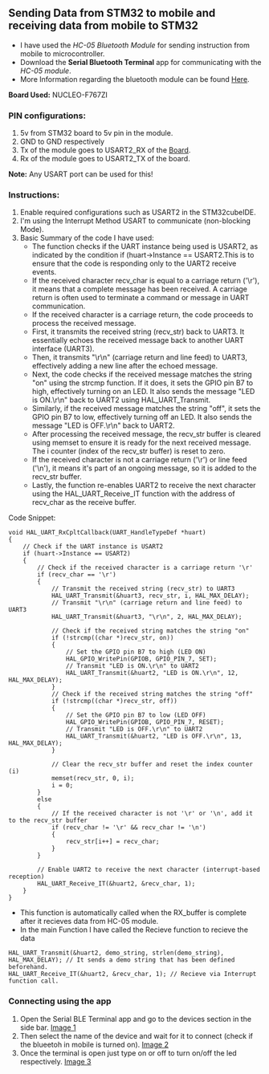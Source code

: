 ## Sending Data from STM32 to mobile and receiving data from mobile to STM32
- I have used the *HC-05 Bluetooth Module* for sending instruction from mobile to microcontroller.
- Download the **Serial Bluetooth Terminal** app for communicating with the *HC-05 module*.
- More Information regarding the bluetooth module can be found [Here](https://techzeero.com/sensors-modules/bluetooth-module-hc-05/).

**Board Used:** NUCLEO-F767ZI


### PIN configurations:
1. 5v from STM32 board to 5v pin in the module.
2. GND to GND respectively
3. Tx of the module goes to USART2_RX of the [Board](https://os.mbed.com/platforms/ST-Nucleo-F767ZI/).
4. Rx of the module goes to USART2_TX of the board.

**Note:** Any USART port can be used for this!

### Instructions:
1. Enable required configurations such as USART2 in the STM32cubeIDE.
2. I'm using the Interrupt Method USART to communicate (non-blocking Mode).
3. Basic Summary of the code I have used:
    - The function checks if the UART instance being used is USART2, as indicated by the condition if (huart->Instance == USART2.This is to ensure that the code is responding only to the UART2 receive events.
    - If the received character recv_char is equal to a carriage return ('\r'), it means that a complete message has been received. A carriage return is often used to terminate a command or message in UART communication.
    - If the received character is a carriage return, the code proceeds to process the received message.
    - First, it transmits the received string (recv_str) back to UART3. It essentially echoes the received message back to another UART interface (UART3).
    - Then, it transmits "\r\n" (carriage return and line feed) to UART3, effectively adding a new line after the echoed message.
    - Next, the code checks if the received message matches the string "on" using the strcmp function. If it does, it sets the GPIO pin B7 to high, effectively turning on an LED. It also sends the message "LED is ON.\r\n" back to UART2 using HAL_UART_Transmit.
    - Similarly, if the received message matches the string "off", it sets the GPIO pin B7 to low, effectively turning off an LED. It also sends the message "LED is OFF.\r\n" back to UART2.
    - After processing the received message, the recv_str buffer is cleared using memset to ensure it is ready for the next received message. The i counter (index of the recv_str buffer) is reset to zero.
    - If the received character is not a carriage return ('\r') or line feed ('\n'), it means it's part of an ongoing message, so it is added to the recv_str buffer.
    - Lastly, the function re-enables UART2 to receive the next character using the HAL_UART_Receive_IT function with the address of recv_char as the receive buffer.

Code Snippet:
```
void HAL_UART_RxCpltCallback(UART_HandleTypeDef *huart)
{
    // Check if the UART instance is USART2
    if (huart->Instance == USART2)
    {
        // Check if the received character is a carriage return '\r'
        if (recv_char == '\r')
        {
            // Transmit the received string (recv_str) to UART3
            HAL_UART_Transmit(&huart3, recv_str, i, HAL_MAX_DELAY);
            // Transmit "\r\n" (carriage return and line feed) to UART3
            HAL_UART_Transmit(&huart3, "\r\n", 2, HAL_MAX_DELAY);

            // Check if the received string matches the string "on"
            if (!strcmp((char *)recv_str, on))
            {
                // Set the GPIO pin B7 to high (LED ON)
                HAL_GPIO_WritePin(GPIOB, GPIO_PIN_7, SET);
                // Transmit "LED is ON.\r\n" to UART2
                HAL_UART_Transmit(&huart2, "LED is ON.\r\n", 12, HAL_MAX_DELAY);
            }
            // Check if the received string matches the string "off"
            if (!strcmp((char *)recv_str, off))
            {
                // Set the GPIO pin B7 to low (LED OFF)
                HAL_GPIO_WritePin(GPIOB, GPIO_PIN_7, RESET);
                // Transmit "LED is OFF.\r\n" to UART2
                HAL_UART_Transmit(&huart2, "LED is OFF.\r\n", 13, HAL_MAX_DELAY);
            }

            // Clear the recv_str buffer and reset the index counter (i)
            memset(recv_str, 0, i);
            i = 0;
        }
        else
        {
            // If the received character is not '\r' or '\n', add it to the recv_str buffer
            if (recv_char != '\r' && recv_char != '\n')
            {
                recv_str[i++] = recv_char;
            }
        }

        // Enable UART2 to receive the next character (interrupt-based reception)
        HAL_UART_Receive_IT(&huart2, &recv_char, 1);
    }
}
```
- This function is automatically called when the RX_buffer is complete after it recieves data from HC-05 module.
- In the main Function I have called the Recieve function to recieve the data
```
HAL_UART_Transmit(&huart2, demo_string, strlen(demo_string), HAL_MAX_DELAY); // It sends a demo string that has been defined beforehand.
HAL_UART_Receive_IT(&huart2, &recv_char, 1); // Recieve via Interrupt function call.

```

### Connecting using the app
1. Open the Serial BLE Terminal app and go to the devices section in the side bar.
[Image 1](../Assets/ble_1.jpg)
2. Then select the name  of the device and wait for it to connect (check if the blueetoh in mobile is turned on).
[Image 2](../Assets/ble_2.jpg)
3. Once the terminal is open just type on or off to turn on/off the led respectively.
[Image 3](../Assets/ble_3.jpeg)